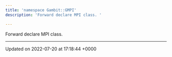 ```yaml
---
title: 'namespace Gambit::GMPI'
description: 'Forward declare MPI class. '

---
```







Forward declare MPI class. 






-------------------------------

Updated on 2022-07-20 at 17:18:44 +0000